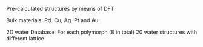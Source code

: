 Pre-calculated structures by means of DFT

Bulk materials: Pd, Cu, Ag, Pt and Au

2D water Database: 
For each polymorph (8 in total) 20 water structures with different lattice 
